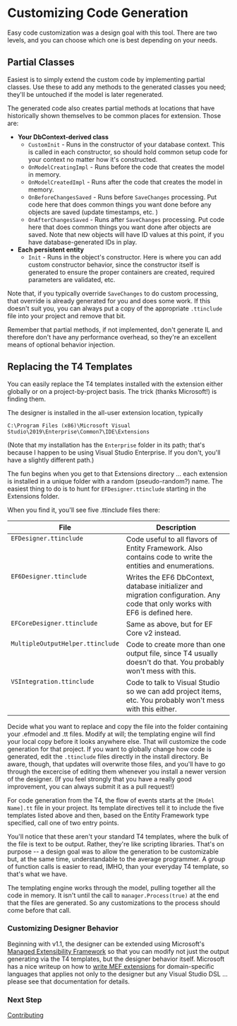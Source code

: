 # Customizing Code Generation

Easy code customization was a design goal with this tool. There are two levels, 
and you can choose which one is best depending on your needs.

## Partial Classes

Easiest is to simply extend the custom code by implementing partial classes. Use these
to add any methods to the generated classes you need; they'll be untouched if the model is 
later regenerated.

The generated code also creates partial methods at locations that have historically shown themselves to be common
places for extension. Those are:

   - **Your DbContext-derived class**
     - `CustomInit` - Runs in the constructor of your database context. This is called in each constructor, so should hold common setup code for your context no matter how it's constructed.
     - `OnModelCreatingImpl` - Runs before the code that creates the model in memory.
     - `OnModelCreatedImpl` - Runs after the code that creates the model in memory.
     - `OnBeforeChangesSaved` - Runs before `SaveChanges` processing. Put code here that does common things you want done before any objects are saved (update timestamps, etc. )
     - `OnAfterChangesSaved` - Runs after `SaveChanges` processing. Put code here that does common things you want done after objects are saved. Note that new objects will have ID values at this point, if you have database-generated IDs in play.
   - **Each persistent entity**
     - `Init` - Runs in the object's constructor. Here is where you can add custom constructor behavior, since the constructor itself is generated to ensure the proper containers are created, required parameters are validated, etc.

Note that, if you typically override `SaveChanges` to do custom processing, that override is already generated for you and does some work. 
If this doesn't suit you, you can always put a copy of the appropriate `.ttinclude` file into your project and remove that bit. 

Remember that partial methods, if not implemented, don't generate IL and therefore don't have
any performance overhead, so they're an excellent means of optional behavior injection.

## Replacing the T4 Templates

You can easily replace the T4 templates installed with the extension either globally or on a project-by-project basis.
The trick (thanks Microsoft!) is finding them.

The designer is installed in the all-user extension location, typically

```
C:\Program Files (x86)\Microsoft Visual Studio\2019\Enterprise\Common7\IDE\Extensions
```

(Note that my installation has the `Enterprise` folder in its path; that's because I happen to be using
Visual Studio Enterprise. If you don't, you'll have a slightly different path.)

The fun begins when you get to that Extensions directory ... each extension is installed in a 
unique folder with a random (pseudo-random?) name. The easiest thing to do is to hunt for <code>EFDesigner.ttinclude</code>
starting in the Extensions folder.

When you find it, you'll see five .ttinclude files there:
<table>
<thead>
<tr><th valign="top"><b>File</b></th><th valign="top"><b>Description</b></th></tr>
</thead>
<tbody>
<tr><td valign="top"><code style="background-color: transparent;">EFDesigner.ttinclude</code></td><td valign="top">Code useful to all flavors of Entity Framework. Also contains code to write the entities and enumerations.</td></tr>
<tr><td valign="top"><code style="background-color: transparent;">EF6Designer.ttinclude</code></td><td valign="top">Writes the EF6 DbContext, database initializer and migration configuration. Any code that only works with EF6 is defined here. </td></tr>
<tr><td valign="top"><code style="background-color: transparent;">EFCoreDesigner.ttinclude</code></td><td valign="top">Same as above, but for EF Core v2 instead.</td></tr>
<tr><td valign="top"><code style="background-color: transparent;">MultipleOutputHelper.ttinclude</code></td><td valign="top">Code to create more than one output file, since T4 usually doesn't do that. You probably won't mess with this.</td></tr>
<tr><td valign="top"><code style="background-color: transparent;">VSIntegration.ttinclude</code></td><td valign="top">Code to talk to Visual Studio so we can add project items, etc. You probably won't mess with this either.</td></tr>
</tbody>
</table>

Decide what you want to replace and copy the file into the folder containing your .efmodel and .tt
files. Modify at will; the templating engine will find your local copy before it looks anywhere else.
That will customize the code generation for that project. If you want to globally change how code
is generated, edit the `.ttinclude` files directly in the install directory. Be aware, though, that
updates will overwrite those files, and you'll have to go through the excercise of editing them whenever
you install a newer version of the designer. (If you feel strongly that you have a really good
improvement,  you can always submit it as a pull request!)

For code generation from the T4, the flow of events starts at the `[Model Name].tt` file in your
project. Its template directives tell it to include the five templates listed above and then,
based on the Entity Framework type specified, call one of two entry points.

You'll notice that these aren't your standard T4 templates, where the bulk of the file is text
to be output. Rather, they're like scripting libraries. That's on purpose -- a design goal was
to allow the generation to be customizable but, at the same time, understandable to the average
programmer. A group of function calls is easier to read, IMHO, than your everyday T4 template,
so that's what we have.

The templating engine works through the model, pulling together all the code in memory. It isn't
until the call to `manager.Process(true)` at the end that the files are generated. So any customizations
to the process should come before that call.

### Customizing Designer Behavior

Beginning with v1.1, the designer can be extended using Microsoft's [Managed Extensibility Framework](https://docs.microsoft.com/en-us/dotnet/framework/mef/index)
so that you can modify not just the output generating via the T4 templates, but the designer behavior itself.
Microsoft has a nice writeup on how to [write MEF extensions](https://docs.microsoft.com/en-us/visualstudio/modeling/extend-your-dsl-by-using-mef) 
for domain-specific languages that applies not only to the designer but any Visual Studio DSL ... please see that documentation for details.

### Next Step 
[Contributing](Development)
